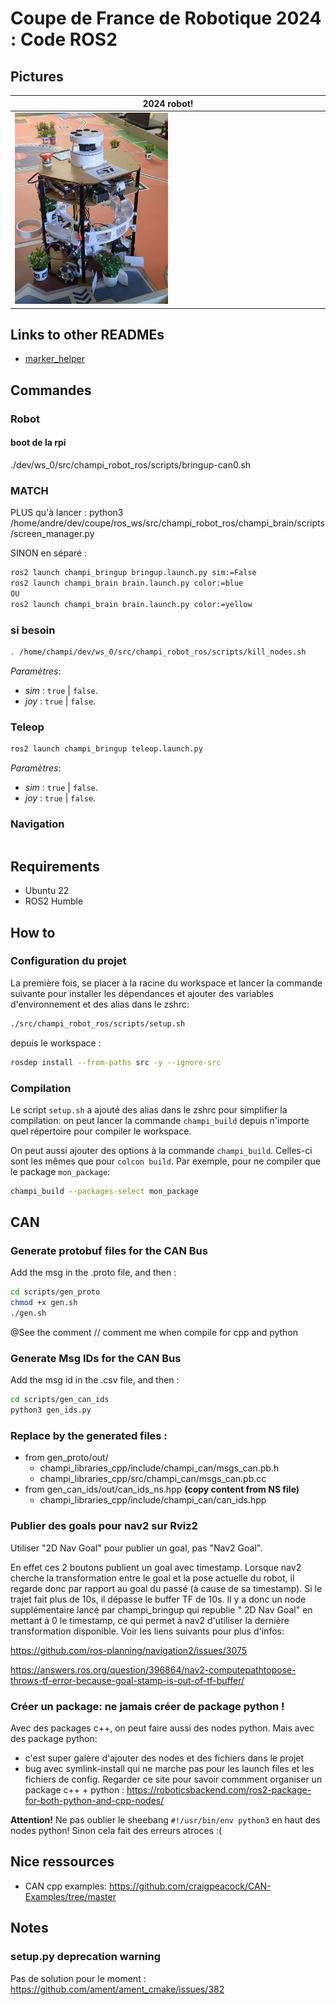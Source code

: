 # Coupe de France de Robotique 2024 : Code ROS2


## Pictures

|2024 robot!|
| -------- |
|<img src="docs/ressources/robot1.jpg"  width="50%">|



## Links to other READMEs

* [marker_helper](champi_libraries_py/champi_libraries_py/marker_helper/README.md)


## Commandes


### Robot
#### boot de la rpi
 ./dev/ws_0/src/champi_robot_ros/scripts/bringup-can0.sh


### MATCH
PLUS qu'à lancer :
python3 /home/andre/dev/coupe/ros_ws/src/champi_robot_ros/champi_brain/scripts/screen_manager.py


SINON en séparé :

```bash
ros2 launch champi_bringup bringup.launch.py sim:=False
ros2 launch champi_brain brain.launch.py color:=blue
OU
ros2 launch champi_brain brain.launch.py color:=yellow
```


### si besoin
```bash
. /home/champi/dev/ws_0/src/champi_robot_ros/scripts/kill_nodes.sh
```

*Paramètres*:
- *sim* : `true` | `false`.
- *joy* : `true` | `false`.

### Teleop
```bash
ros2 launch champi_bringup teleop.launch.py
```

*Paramètres*:
- *sim* : `true` | `false`.
- *joy* : `true` | `false`.

### Navigation
```bash

```



## Requirements

- Ubuntu 22
- ROS2 Humble

## How to

### Configuration du projet

La première fois, se placer à la racine du workspace et lancer la commande suivante pour installer les dépendances et ajouter
des variables d'environnement et des alias dans le zshrc:
```bash
./src/champi_robot_ros/scripts/setup.sh
```
depuis le workspace :
```bash
rosdep install --from-paths src -y --ignore-src 
```

### Compilation

Le script `setup.sh` a ajouté des alias dans le zshrc pour simplifier la compilation: on peut lancer la commande
`champi_build` depuis n'importe quel répertoire pour compiler le workspace.

On peut aussi ajouter des options à la commande `champi_build`. Celles-ci sont les mêmes que pour `colcon build`.
Par exemple, pour ne compiler que le package `mon_package`:
```bash
champi_build --packages-select mon_package
```

## CAN
### Generate protobuf files for the CAN Bus
Add the msg in the .proto file, and then :
```bash
cd scripts/gen_proto
chmod +x gen.sh
./gen.sh
```
@See the comment  // comment me when compile for cpp and python


### Generate Msg IDs for the CAN Bus
Add the msg id in the .csv file, and then :
```bash
cd scripts/gen_can_ids
python3 gen_ids.py
```

### Replace by the generated files :
- from gen_proto/out/
    - champi_libraries_cpp/include/champi_can/msgs_can.pb.h
    - champi_libraries_cpp/src/champi_can/msgs_can.pb.cc
- from gen_can_ids/out/can_ids_ns.hpp **(copy content from NS file)**
    - champi_libraries_cpp/include/champi_can/can_ids.hpp

### Publier des goals pour nav2 sur Rviz2

Utiliser "2D Nav Goal" pour publier un goal, pas "Nav2 Goal".

En effet ces 2 boutons publient un goal avec timestamp. Lorsque nav2 cherche la transformation entre le goal et la pose actuelle du robot, il regarde donc par rapport au goal du passé (à cause de sa timestamp). Si le trajet fait plus de 10s, il dépasse le buffer TF de 10s.
Il y a donc un node supplémentaire lancé par champi_bringup qui republie " 2D Nav Goal" en mettant à 0 le timestamp, ce qui permet à nav2 d'utiliser la dernière transformation disponible.
Voir les liens suivants pour plus d'infos:

https://github.com/ros-planning/navigation2/issues/3075

https://answers.ros.org/question/396864/nav2-computepathtopose-throws-tf-error-because-goal-stamp-is-out-of-tf-buffer/


###  Créer un package: ne jamais créer de package python !

Avec des packages c++, on peut faire aussi des nodes python. Mais avec des package python: 
- c'est super galère d'ajouter des nodes et des fichiers dans le projet
- bug avec symlink-install qui ne marche pas pour les launch files et les fichiers de config.
Regarder ce site pour savoir commment organiser un package c++ + python : https://roboticsbackend.com/ros2-package-for-both-python-and-cpp-nodes/

**Attention!** Ne pas oublier le sheebang `#!/usr/bin/env python3` en haut des nodes python! Sinon cela fait des erreurs atroces :(

## Nice ressources

* CAN cpp examples: https://github.com/craigpeacock/CAN-Examples/tree/master

## Notes

### setup.py deprecation warning

Pas de solution pour le moment : https://github.com/ament/ament_cmake/issues/382
